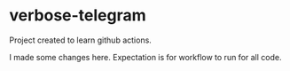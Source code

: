 # verbose-telegram
Project created to learn github actions.

I made some changes here.
Expectation is for workflow to run for all code. 
